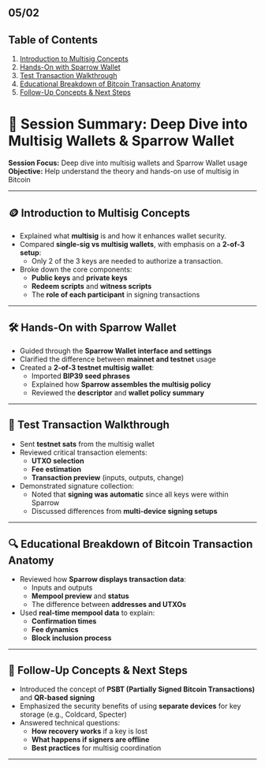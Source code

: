 
## 05/02

## Table of Contents
1. [Introduction to Multisig Concepts](#multisig-concepts)
2. [Hands-On with Sparrow Wallet](#handson-sparrow-wallet)
3. [Test Transaction Walkthrough](#test-transaction-walkthrough)
4. [Educational Breakdown of Bitcoin Transaction Anatomy](#breakdown-bitcoin-transaction-anatomy)
5. [Follow-Up Concepts & Next Steps](#followup-concepts-next-steps)

# 🧠 Session Summary: Deep Dive into Multisig Wallets & Sparrow Wallet

**Session Focus:** Deep dive into multisig wallets and Sparrow Wallet usage  
**Objective:** Help understand the theory and hands-on use of multisig in Bitcoin

---

## 🪙 Introduction to Multisig Concepts

- Explained what **multisig** is and how it enhances wallet security.
- Compared **single-sig vs multisig wallets**, with emphasis on a **2-of-3 setup**:
  - Only 2 of the 3 keys are needed to authorize a transaction.
- Broke down the core components:
  - **Public keys** and **private keys**
  - **Redeem scripts** and **witness scripts**
  - The **role of each participant** in signing transactions

---

## 🛠️ Hands-On with Sparrow Wallet

- Guided through the **Sparrow Wallet interface and settings**
- Clarified the difference between **mainnet and testnet** usage
- Created a **2-of-3 testnet multisig wallet**:
  - Imported **BIP39 seed phrases**
  - Explained how **Sparrow assembles the multisig policy**
  - Reviewed the **descriptor** and **wallet policy summary**

---

## 💸 Test Transaction Walkthrough

- Sent **testnet sats** from the multisig wallet
- Reviewed critical transaction elements:
  - **UTXO selection**
  - **Fee estimation**
  - **Transaction preview** (inputs, outputs, change)
- Demonstrated signature collection:
  - Noted that **signing was automatic** since all keys were within Sparrow
  - Discussed differences from **multi-device signing setups**

---

## 🔍 Educational Breakdown of Bitcoin Transaction Anatomy

- Reviewed how **Sparrow displays transaction data**:
  - Inputs and outputs
  - **Mempool preview** and **status**
  - The difference between **addresses and UTXOs**
- Used **real-time mempool data** to explain:
  - **Confirmation times**
  - **Fee dynamics**
  - **Block inclusion process**

---

## 🧾 Follow-Up Concepts & Next Steps

- Introduced the concept of **PSBT (Partially Signed Bitcoin Transactions)** and **QR-based signing**
- Emphasized the security benefits of using **separate devices** for key storage (e.g., Coldcard, Specter)
- Answered technical questions:
  - **How recovery works** if a key is lost
  - **What happens if signers are offline**
  - **Best practices** for multisig coordination

---
